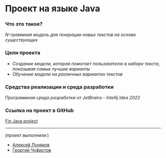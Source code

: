 # Проект на языке Java

### Что это такое?
  *N-граммная модель для генерации новых текстов на основе существующих*

### Цели проекта
 - *Cоздание модели, которая помогает пользователю в наборе текста, показывая самые лучшие варианты*
 - *Обучение модели на различных вариантах текстов*


### Средства реализации и среда разработки
 *Программная среда разработки от JetBrains - Intellij Idea 2022*

### Ссылка на проект в GitHub
 [Fin Java project](https://github.com/georgechufff/final_project_java_3sem)

---
(*проект выполнили:*)
* [Алексей Луняков](https://github.com/AlexeyLunyakov)
* [Георгий Чуфистов](https://github.com/georgechufff)